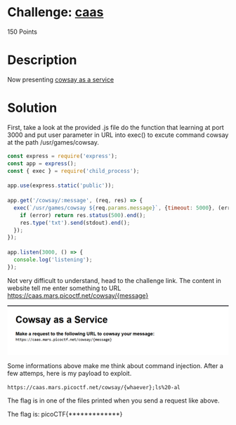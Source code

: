 # Challenge: [caas](https://play.picoctf.org/practice/challenge/202)
150 Points
# Description
Now presenting [cowsay as a service](https://caas.mars.picoctf.net/)
# Solution
First, take a look at the provided .js file do the function that learning at port 3000 and put user parameter in URL into exec() to excute command cowsay at the path /usr/games/cowsay. 

```js
const express = require('express');
const app = express();
const { exec } = require('child_process');

app.use(express.static('public'));

app.get('/cowsay/:message', (req, res) => {
  exec(`/usr/games/cowsay ${req.params.message}`, {timeout: 5000}, (error, stdout) => {
    if (error) return res.status(500).end();
    res.type('txt').send(stdout).end();
  });
});

app.listen(3000, () => {
  console.log('listening');
});

```

Not very difficult to understand, head to the challenge link. The content in website tell me enter something to URL https://caas.mars.picoctf.net/cowsay/{message}

<img src='./media/6699.png' alt='The content in challenge website'/>

Some informations above make me think about command injection. After a few attemps, here is my payload to exploit.

`https://caas.mars.picoctf.net/cowsay/{whaever};ls%20-al`

The flag is in one of the files printed when you send a request like above.

The flag is: picoCTF{*************}